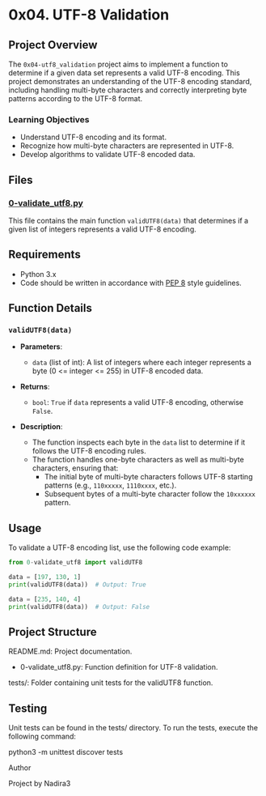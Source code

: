 # 0x04. UTF-8 Validation

## Project Overview

The `0x04-utf8_validation` project aims to implement a function to determine if a given data set represents a valid UTF-8 encoding. This project demonstrates an understanding of the UTF-8 encoding standard, including handling multi-byte characters and correctly interpreting byte patterns according to the UTF-8 format.

### Learning Objectives

- Understand UTF-8 encoding and its format.
- Recognize how multi-byte characters are represented in UTF-8.
- Develop algorithms to validate UTF-8 encoded data.

## Files

### [0-validate_utf8.py](./0-validate_utf8.py)

This file contains the main function `validUTF8(data)` that determines if a given list of integers represents a valid UTF-8 encoding.

## Requirements

- Python 3.x
- Code should be written in accordance with [PEP 8](https://pep8.org/) style guidelines.

## Function Details

### `validUTF8(data)`

- **Parameters**:
  - `data` (list of int): A list of integers where each integer represents a byte (0 <= integer <= 255) in UTF-8 encoded data.
  
- **Returns**:
  - `bool`: `True` if `data` represents a valid UTF-8 encoding, otherwise `False`.

- **Description**:
  - The function inspects each byte in the `data` list to determine if it follows the UTF-8 encoding rules. 
  - The function handles one-byte characters as well as multi-byte characters, ensuring that:
    - The initial byte of multi-byte characters follows UTF-8 starting patterns (e.g., `110xxxxx`, `1110xxxx`, etc.).
    - Subsequent bytes of a multi-byte character follow the `10xxxxxx` pattern.

## Usage

To validate a UTF-8 encoding list, use the following code example:

```python
from 0-validate_utf8 import validUTF8

data = [197, 130, 1]
print(validUTF8(data))  # Output: True

data = [235, 140, 4]
print(validUTF8(data))  # Output: False
```
## Project Structure

README.md: Project documentation.

- 0-validate_utf8.py: Function definition for UTF-8 validation.

tests/: Folder containing unit tests for the validUTF8 function.


## Testing

Unit tests can be found in the tests/ directory. To run the tests, execute the following command:

python3 -m unittest discover tests

Author

Project by Nadira3
